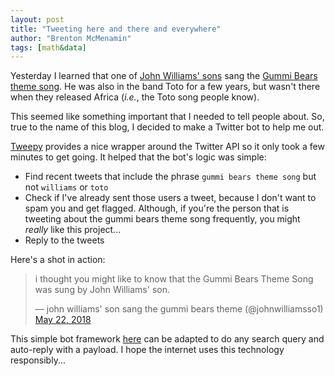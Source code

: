 ```yaml
---
layout: post
title: "Tweeting here and there and everywhere"
author: "Brenton McMenamin"
tags: [math&data]
---
```


Yesterday I learned that one of [John Williams' sons](https://en.wikipedia.org/wiki/Joseph_Williams_(musician)) sang the [Gummi Bears theme song](https://www.youtube.com/watch?v=BRTSZZgCUik). He was also in the band Toto for a few years, but wasn't there when they released Africa (*i.e.*, the Toto song people know).

This seemed like something important that I needed to tell people about. So, true to the name of this blog, I decided to make a Twitter bot to help me out.

[Tweepy](http://www.tweepy.org/) provides a nice wrapper around the Twitter API so it only took a few minutes to get going. It helped that the bot's logic was simple:
* Find recent tweets that include the phrase `gummi bears theme song` but not `williams` or `toto`
* Check if I've already sent those users a tweet, because I don't want to spam you and get flagged. Although, if you're the person that is tweeting about the gummi bears theme song frequently, you might *really* like this project...
* Reply to the tweets

Here's a shot in action:

<blockquote class="twitter-tweet" data-lang="en"><p lang="en" dir="ltr">i thought you might like to know that the Gummi Bears Theme Song was sung by John Williams&#39; son.</p>&mdash; john williams&#39; son sang the gummi bears theme (@johnwilliamsso1) <a href="https://twitter.com/johnwilliamsso1/status/998763992465199104?ref_src=twsrc%5Etfw">May 22, 2018</a></blockquote>
<script async src="https://platform.twitter.com/widgets.js" charset="utf-8"></script>

This simple bot framework [here](https://github.com/bmcmenamin/sundries/tree/master/gummibot) can be adapted to do any search query and auto-reply with a payload. I hope the internet uses this technology responsibly...